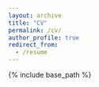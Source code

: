 ```yaml
---
layout: archive
title: "CV"
permalink: /cv/
author_profile: true
redirect_from:
  - /resume
---
```


{% include base_path %}

<object data="../files/cv_haodong.pdf" width="1000" height="1000" type='application/pdf'></object>

